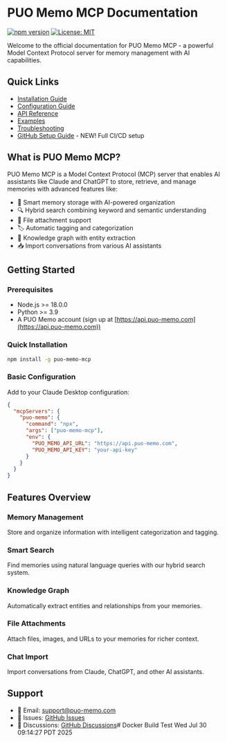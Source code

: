 # PUO Memo MCP Documentation

[![npm version](https://badge.fury.io/js/puo-memo-mcp.svg)](https://www.npmjs.com/package/puo-memo-mcp)
[![License: MIT](https://img.shields.io/badge/License-MIT-yellow.svg)](https://opensource.org/licenses/MIT)

Welcome to the official documentation for PUO Memo MCP - a powerful Model Context Protocol server for memory management with AI capabilities.

## Quick Links

- [Installation Guide](./installation.md)
- [Configuration Guide](./configuration.md)
- [API Reference](./api-reference.md)
- [Examples](./examples.md)
- [Troubleshooting](./troubleshooting.md)
- [GitHub Setup Guide](./GITHUB_SETUP_GUIDE.md) - NEW! Full CI/CD setup

## What is PUO Memo MCP?

PUO Memo MCP is a Model Context Protocol (MCP) server that enables AI assistants like Claude and ChatGPT to store, retrieve, and manage memories with advanced features like:

- 🧠 Smart memory storage with AI-powered organization
- 🔍 Hybrid search combining keyword and semantic understanding
- 📎 File attachment support
- 🏷️ Automatic tagging and categorization
- 🔗 Knowledge graph with entity extraction
- 📥 Import conversations from various AI assistants

## Getting Started

### Prerequisites

- Node.js >= 18.0.0
- Python >= 3.9
- A PUO Memo account (sign up at [https://api.puo-memo.com](https://api.puo-memo.com))

### Quick Installation

```bash
npm install -g puo-memo-mcp
```

### Basic Configuration

Add to your Claude Desktop configuration:

```json
{
  "mcpServers": {
    "puo-memo": {
      "command": "npx",
      "args": ["puo-memo-mcp"],
      "env": {
        "PUO_MEMO_API_URL": "https://api.puo-memo.com",
        "PUO_MEMO_API_KEY": "your-api-key"
      }
    }
  }
}
```

## Features Overview

### Memory Management
Store and organize information with intelligent categorization and tagging.

### Smart Search
Find memories using natural language queries with our hybrid search system.

### Knowledge Graph
Automatically extract entities and relationships from your memories.

### File Attachments
Attach files, images, and URLs to your memories for richer context.

### Chat Import
Import conversations from Claude, ChatGPT, and other AI assistants.

## Support

- 📧 Email: support@puo-memo.com
- 🐛 Issues: [GitHub Issues](https://github.com/coladapo/puo-memo-mcp/issues)
- 💬 Discussions: [GitHub Discussions](https://github.com/coladapo/puo-memo-mcp/discussions)# Docker Build Test Wed Jul 30 09:14:27 PDT 2025
